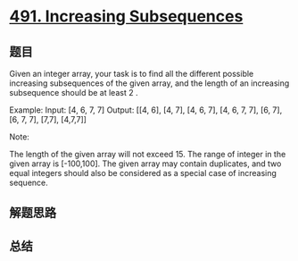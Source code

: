 # [491. Increasing Subsequences](https://leetcode.com/problems/increasing-subsequences/)

## 题目

        
Given an integer array, your task is to find all the different possible increasing subsequences of the given array, and the length of an increasing subsequence should be at least 2 .


Example:
Input: [4, 6, 7, 7]
Output: [[4, 6], [4, 7], [4, 6, 7], [4, 6, 7, 7], [6, 7], [6, 7, 7], [7,7], [4,7,7]]



Note:

The length of the given array will not exceed 15.
The range of integer in the given array is [-100,100].
The given array may contain duplicates, and two equal integers should also be considered as a special case of increasing sequence.


      

## 解题思路


## 总结



